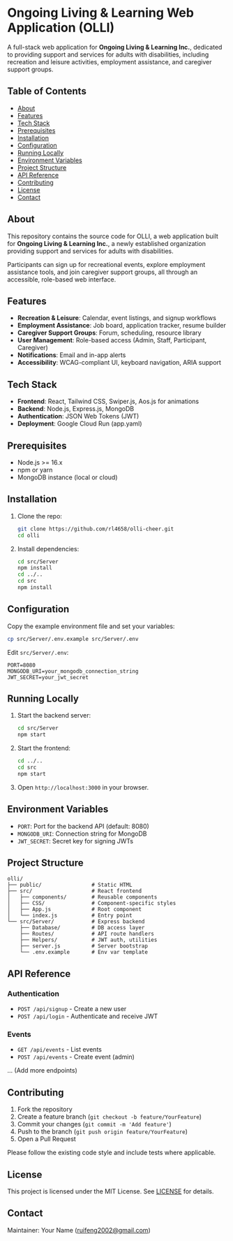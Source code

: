 # Ongoing Living & Learning Web Application (OLLI)

A full-stack web application for **Ongoing Living & Learning Inc.**, dedicated to providing support and services for adults with disabilities, including recreation and leisure activities, employment assistance, and caregiver support groups.

## Table of Contents

* [About](#about)
* [Features](#features)
* [Tech Stack](#tech-stack)
* [Prerequisites](#prerequisites)
* [Installation](#installation)
* [Configuration](#configuration)
* [Running Locally](#running-locally)
* [Environment Variables](#environment-variables)
* [Project Structure](#project-structure)
* [API Reference](#api-reference)
* [Contributing](#contributing)
* [License](#license)
* [Contact](#contact)

## About

This repository contains the source code for OLLI, a web application built for **Ongoing Living & Learning Inc.**, a newly established organization providing support and services for adults with disabilities.

Participants can sign up for recreational events, explore employment assistance tools, and join caregiver support groups, all through an accessible, role-based web interface.

## Features

* **Recreation & Leisure**: Calendar, event listings, and signup workflows
* **Employment Assistance**: Job board, application tracker, resume builder
* **Caregiver Support Groups**: Forum, scheduling, resource library
* **User Management**: Role-based access (Admin, Staff, Participant, Caregiver)
* **Notifications**: Email and in-app alerts
* **Accessibility**: WCAG-compliant UI, keyboard navigation, ARIA support

## Tech Stack

* **Frontend**: React, Tailwind CSS, Swiper.js, Aos.js for animations
* **Backend**: Node.js, Express.js, MongoDB
* **Authentication**: JSON Web Tokens (JWT)
* **Deployment**: Google Cloud Run (app.yaml)

## Prerequisites

* Node.js >= 16.x
* npm or yarn
* MongoDB instance (local or cloud)

## Installation

1. Clone the repo:

   ```bash
   git clone https://github.com/rl4658/olli-cheer.git
   cd olli
   ```
2. Install dependencies:

   ```bash
   cd src/Server
   npm install
   cd ../..
   cd src
   npm install
   ```

## Configuration

Copy the example environment file and set your variables:

```bash
cp src/Server/.env.example src/Server/.env
```

Edit `src/Server/.env`:

```env
PORT=8080
MONGODB_URI=your_mongodb_connection_string
JWT_SECRET=your_jwt_secret
```

## Running Locally

1. Start the backend server:

   ```bash
   cd src/Server
   npm start
   ```
2. Start the frontend:

   ```bash
   cd ../..
   cd src
   npm start
   ```
3. Open `http://localhost:3000` in your browser.

## Environment Variables

* `PORT`: Port for the backend API (default: 8080)
* `MONGODB_URI`: Connection string for MongoDB
* `JWT_SECRET`: Secret key for signing JWTs

## Project Structure

```
olli/
├── public/                # Static HTML
├── src/                   # React frontend
│   ├── components/        # Reusable components
│   ├── CSS/               # Component-specific styles
│   ├── App.js             # Root component
│   └── index.js           # Entry point
└── src/Server/            # Express backend
    ├── Database/          # DB access layer
    ├── Routes/            # API route handlers
    ├── Helpers/           # JWT auth, utilities
    ├── server.js          # Server bootstrap
    └── .env.example       # Env var template
```

## API Reference

### Authentication

* `POST /api/signup` - Create a new user
* `POST /api/login`  - Authenticate and receive JWT

### Events

* `GET /api/events`        - List events
* `POST /api/events`       - Create event (admin)

... (Add more endpoints)

## Contributing

1. Fork the repository
2. Create a feature branch (`git checkout -b feature/YourFeature`)
3. Commit your changes (`git commit -m 'Add feature'`)
4. Push to the branch (`git push origin feature/YourFeature`)
5. Open a Pull Request

Please follow the existing code style and include tests where applicable.

## License

This project is licensed under the MIT License. See [LICENSE](LICENSE) for details.

## Contact

Maintainer: Your Name ([ruifeng2002@gmail.com](mailto:ruifeng2002@gmail.com))
